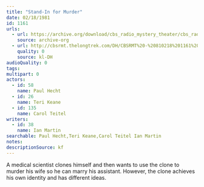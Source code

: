 ```yaml
---
title: "Stand-In for Murder"
date: 02/18/1981
id: 1161
urls: 
  - url: https://archive.org/download/cbs_radio_mystery_theater/cbs_radio_mystery_theater-1151-1200.zip/cbs_radio_mystery_theater-1151-1200%2Fcbsrmt_1161_stand_in_for_murder.mp3
    source: archive-org
  - url: http://cbsrmt.thelongtrek.com/DH/CBSRMT%20-%20810218%201161%20Stand-In%20for%20Murder_dh.mp3
    quality: 0
    source: kl-DH
audioQuality: 0
tags: 
multipart: 0
actors:  
  - id: 58
    name: Paul Hecht  
  - id: 26
    name: Teri Keane  
  - id: 135
    name: Carol Teitel
writers:  
  - id: 38
    name: Ian Martin
searchable: Paul Hecht,Teri Keane,Carol Teitel Ian Martin
notes: 
descriptionSource: kf
---
```

A medical scientist clones himself and then wants to use the clone to murder his wife so he can marry his assistant. However, the clone achieves his own identity and has different ideas.